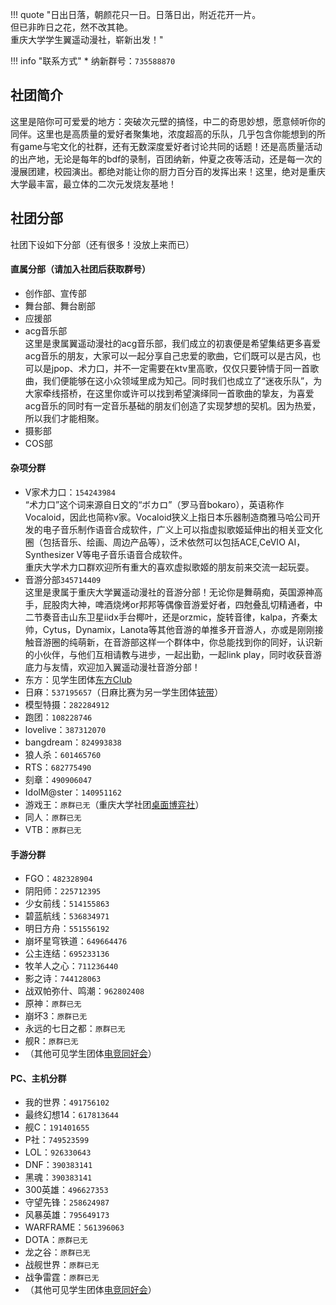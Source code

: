 !!! quote "日出日落，朝颜花只一日。日落日出，附近花开一片。<br>但已非昨日之花，然不改其艳。<br>重庆大学学生翼遥动漫社，崭新出发！"

!!! info "联系方式"
    * 纳新群号：`735588870`

## 社团简介
这里是陪你可可爱爱的地方：突破次元壁的搞怪，中二的奇思妙想，愿意倾听你的同伴。这里也是高质量的爱好者聚集地，浓度超高的乐队，几乎包含你能想到的所有game与宅文化的社群，还有无数深度爱好者讨论共同的话题！还是高质量活动的出产地，无论是每年的bdf的录制，百团纳新，仲夏之夜等活动，还是每一次的漫展团建，校园演出。都绝对能让你的厨力百分百的发挥出来！这里，绝对是重庆大学最丰富，最立体的二次元发烧友基地！  

## 社团分部
社团下设如下分部（还有很多！没放上来而已）  
#### 直属分部（请加入社团后获取群号）  
- 创作部、宣传部  
- 舞台部、舞台剧部  
- 应援部  
- acg音乐部  
    这里是隶属翼遥动漫社的acg音乐部，我们成立的初衷便是希望集结更多喜爱acg音乐的朋友，大家可以一起分享自己忠爱的歌曲，它们既可以是古风，也可以是jpop、术力口，并不一定需要在ktv里高歌，仅仅只要钟情于同一首歌曲，我们便能够在这小众领域里成为知己。同时我们也成立了“迷夜乐队”，为大家牵线搭桥，在这里你或许可以找到希望演绎同一首歌曲的挚友，为喜爱acg音乐的同时有一定音乐基础的朋友们创造了实现梦想的契机。因为热爱，所以我们才能相聚。  
- 摄影部  
- COS部  
#### 杂项分群  
- V家术力口：`154243984`  
    “术力口”这个词来源自日文的“ボカロ”（罗马音bokaro），英语称作Vocaloid，因此也简称v家。Vocaloid狭义上指日本乐器制造商雅马哈公司开发的电子音乐制作语音合成软件，广义上可以指虚拟歌姬延伸出的相关亚文化圈（包括音乐、绘画、周边产品等），泛术依然可以包括ACE,CeVIO AI，Synthesizer V等电子音乐语音合成软件。  
    重庆大学术力口群欢迎所有重大的喜欢虚拟歌姬的朋友前来交流一起玩耍。  
- 音游分部`345714409`  
    这里是隶属于重庆大学翼遥动漫社的音游分部！无论你是舞萌痴，英国源神高手，屁股肉大神，啤酒烧烤or邦邦等偶像音游爱好者，四尅叠乱切精通者，中二节奏音击山东卫星iidx手台椰叶，还是orzmic，旋转音律，kalpa，齐秦太帅，Cytus，Dynamix，Lanota等其他音游的单推多开音游人，亦或是刚刚接触音游圈的纯萌新，在音游部这样一个群体中，你总能找到你的同好，认识新的小伙伴，与他们互相请教与进步，一起出勤，一起link play，同时收获音游底力与友情，欢迎加入翼遥动漫社音游分部！  
- 东方：见学生团体[东方Club](../../life/学生团体/东方Club.md)  
- 日麻：`537195657`（日麻比赛为另一学生团体[铳带](../../life/学生团体/铳带.md)）  
- 模型特摄：`282284912`  
- 跑团：`108228746`  
- lovelive：`387312070`  
- bangdream：`824993838`
- 狼人杀：`601465760`  
- RTS：`682775490`  
- 刻章：`490906047`  
- IdolM@ster：`140951162`  
- 游戏王：`原群已无`（重庆大学社团[桌面博弈社](../体育协会/index.md)）  
- 同人：`原群已无`  
- VTB：`原群已无`  
#### 手游分群  
- FGO：`482328904`  
- 阴阳师：`225712395`  
- 少女前线：`514155863`  
- 碧蓝航线：`536834971`  
- 明日方舟：`551556192`  
- 崩坏星穹铁道：`649664476`  
- 公主连结：`695233136`  
- 牧羊人之心：`711236440`  
- 影之诗：`744128063`  
- 战双帕弥什、鸣潮：`962802408`  
- 原神：`原群已无`  
- 崩坏3：`原群已无`  
- 永远的七日之都：`原群已无`  
- 舰R：`原群已无`  
- （其他可见学生团体[电竞同好会](../../life/学生团体/电竞同好会.md)）  
#### PC、主机分群  
- 我的世界：`491756102`  
- 最终幻想14：`617813644`  
- 舰C：`191401655`  
- P社：`749523599`  
- LOL：`926330643`  
- DNF：`390383141`  
- 黑魂：`390383141`  
- 300英雄：`496627353`  
- 守望先锋：`258624987`  
- 风暴英雄：`795649173`  
- WARFRAME：`561396063`  
- DOTA：`原群已无`  
- 龙之谷：`原群已无`  
- 战舰世界：`原群已无`  
- 战争雷霆：`原群已无`  
- （其他可见学生团体[电竞同好会](../../life/学生团体/电竞同好会.md)）  